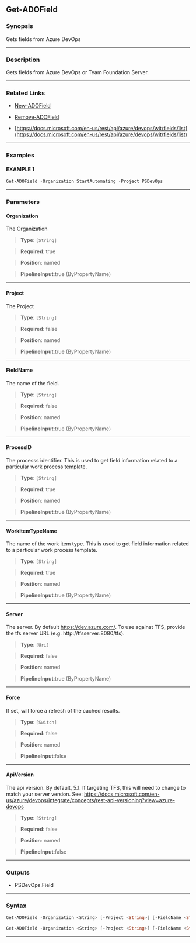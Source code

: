 Get-ADOField
------------
### Synopsis
Gets fields from Azure DevOps

---
### Description

Gets fields from Azure DevOps or Team Foundation Server.

---
### Related Links
* [New-ADOField](New-ADOField.md)



* [Remove-ADOField](Remove-ADOField.md)



* [https://docs.microsoft.com/en-us/rest/api/azure/devops/wit/fields/list](https://docs.microsoft.com/en-us/rest/api/azure/devops/wit/fields/list)



---
### Examples
#### EXAMPLE 1
```PowerShell
Get-ADOField -Organization StartAutomating -Project PSDevOps
```

---
### Parameters
#### **Organization**

The Organization



> **Type**: ```[String]```

> **Required**: true

> **Position**: named

> **PipelineInput**:true (ByPropertyName)



---
#### **Project**

The Project



> **Type**: ```[String]```

> **Required**: false

> **Position**: named

> **PipelineInput**:true (ByPropertyName)



---
#### **FieldName**

The name of the field.



> **Type**: ```[String]```

> **Required**: false

> **Position**: named

> **PipelineInput**:true (ByPropertyName)



---
#### **ProcessID**

The processs identifier.  This is used to get field information related to a particular work process template.



> **Type**: ```[String]```

> **Required**: true

> **Position**: named

> **PipelineInput**:true (ByPropertyName)



---
#### **WorkItemTypeName**

The name of the work item type.  This is used to get field information related to a particular work process template.



> **Type**: ```[String]```

> **Required**: true

> **Position**: named

> **PipelineInput**:true (ByPropertyName)



---
#### **Server**

The server.  By default https://dev.azure.com/.
To use against TFS, provide the tfs server URL (e.g. http://tfsserver:8080/tfs).



> **Type**: ```[Uri]```

> **Required**: false

> **Position**: named

> **PipelineInput**:true (ByPropertyName)



---
#### **Force**

If set, will force a refresh of the cached results.



> **Type**: ```[Switch]```

> **Required**: false

> **Position**: named

> **PipelineInput**:false



---
#### **ApiVersion**

The api version.  By default, 5.1.
If targeting TFS, this will need to change to match your server version.
See: https://docs.microsoft.com/en-us/azure/devops/integrate/concepts/rest-api-versioning?view=azure-devops



> **Type**: ```[String]```

> **Required**: false

> **Position**: named

> **PipelineInput**:false



---
### Outputs
* PSDevOps.Field




---
### Syntax
```PowerShell
Get-ADOField -Organization <String> [-Project <String>] [-FieldName <String>] [-Server <Uri>] [-Force] [-ApiVersion <String>] [<CommonParameters>]
```
```PowerShell
Get-ADOField -Organization <String> [-Project <String>] [-FieldName <String>] -ProcessID <String> -WorkItemTypeName <String> [-Server <Uri>] [-Force] [-ApiVersion <String>] [<CommonParameters>]
```
---
